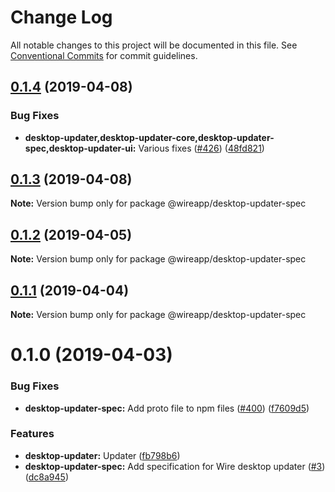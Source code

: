 # Change Log

All notable changes to this project will be documented in this file.
See [Conventional Commits](https://conventionalcommits.org) for commit guidelines.

## [0.1.4](https://github.com/wireapp/wire-desktop-packages/tree/master/packages/desktop-updater-spec/compare/@wireapp/desktop-updater-spec@0.1.3...@wireapp/desktop-updater-spec@0.1.4) (2019-04-08)


### Bug Fixes

* **desktop-updater,desktop-updater-core,desktop-updater-spec,desktop-updater-ui:** Various fixes ([#426](https://github.com/wireapp/wire-desktop-packages/tree/master/packages/desktop-updater-spec/issues/426)) ([48fd821](https://github.com/wireapp/wire-desktop-packages/tree/master/packages/desktop-updater-spec/commit/48fd821))





## [0.1.3](https://github.com/wireapp/wire-desktop-packages/tree/master/packages/desktop-updater-spec/compare/@wireapp/desktop-updater-spec@0.1.2...@wireapp/desktop-updater-spec@0.1.3) (2019-04-08)

**Note:** Version bump only for package @wireapp/desktop-updater-spec





## [0.1.2](https://github.com/wireapp/wire-desktop-packages/tree/master/packages/desktop-updater-spec/compare/@wireapp/desktop-updater-spec@0.1.1...@wireapp/desktop-updater-spec@0.1.2) (2019-04-05)

**Note:** Version bump only for package @wireapp/desktop-updater-spec





## [0.1.1](https://github.com/wireapp/wire-desktop-packages/tree/master/packages/desktop-updater-spec/compare/@wireapp/desktop-updater-spec@0.1.0...@wireapp/desktop-updater-spec@0.1.1) (2019-04-04)

**Note:** Version bump only for package @wireapp/desktop-updater-spec





# 0.1.0 (2019-04-03)


### Bug Fixes

* **desktop-updater-spec:** Add proto file to npm files ([#400](https://github.com/wireapp/wire-desktop-packages/tree/master/packages/desktop-updater-spec/issues/400)) ([f7609d5](https://github.com/wireapp/wire-desktop-packages/tree/master/packages/desktop-updater-spec/commit/f7609d5))


### Features

* **desktop-updater:** Updater ([fb798b6](https://github.com/wireapp/wire-desktop-packages/tree/master/packages/desktop-updater-spec/commit/fb798b6))
* **desktop-updater-spec:** Add specification for Wire desktop updater ([#3](https://github.com/wireapp/wire-desktop-packages/tree/master/packages/desktop-updater-spec/issues/3)) ([dc8a945](https://github.com/wireapp/wire-desktop-packages/tree/master/packages/desktop-updater-spec/commit/dc8a945))
